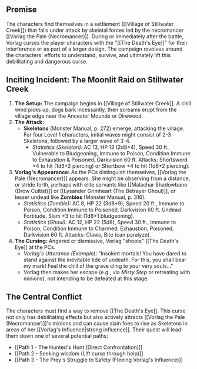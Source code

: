 ## Premise

The characters find themselves in a settlement ([[Village of Stillwater Creek]]) that falls under attack by skeletal forces led by the necromancer [[Vorlag the Pale (Necromancer)]]. During or immediately after the battle, Vorlag curses the player characters with the "[[The Death's Eye]]" for their interference or as part of a larger design. The campaign revolves around the characters' efforts to understand, survive, and ultimately lift this debilitating and dangerous curse.

## Inciting Incident: The Moonlit Raid on Stillwater Creek

1.  **The Setup:** The campaign begins in [[Village of Stillwater Creek]]. A chill wind picks up, dogs bark incessantly, then screams erupt from the village edge near the Ancestor Mounds or Direwood.
2.  **The Attack:**
    * **Skeletons** (Monster Manual, p. 272) emerge, attacking the village. For four Level 1 characters, initial waves might consist of 2-3 Skeletons, followed by a larger wave of 3-4.
        * *Statistics (Skeleton):* AC 13, HP 13 (2d8+4), Speed 30 ft., Vulnerable to Bludgeoning, Immune to Poison, Condition Immune to Exhaustion & Poisoned, Darkvision 60 ft. Attacks: Shortsword +4 to hit (1d6+2 piercing) or Shortbow +4 to hit (1d6+2 piercing).
3.  **Vorlag's Appearance:** As the PCs distinguish themselves, [[Vorlag the Pale (Necromancer)]] appears. She might be observing from a distance, or stride forth, perhaps with elite servants like [[Malachar Shadowbane (Drow Cultist)]] or [[Lysander Grimheart (The Betrayer Ghoul)]], or lesser undead like **Zombies** (Monster Manual, p. 316).
    * *Statistics (Zombie):* AC 8, HP 22 (3d8+9), Speed 20 ft., Immune to Poison, Condition Immune to Poisoned, Darkvision 60 ft. Undead Fortitude. Slam +3 to hit (1d6+1 bludgeoning).
    * *Statistics (Ghoul):* AC 12, HP 22 (5d8), Speed 30 ft., Immune to Poison, Condition Immune to Charmed, Exhaustion, Poisoned, Darkvision 60 ft. Attacks: Claws, Bite (can paralyze).
4.  **The Cursing:** Angered or dismissive, Vorlag "shoots" [[The Death's Eye]] at the PCs.
    * *Vorlag's Utterance (Example):* "Insolent mortals! You have dared to stand against the inevitable tide of undeath. For this, you shall bear my mark! Feel the chill of the grave cling to your very souls..."
    * Vorlag then makes her escape (e.g., via *Misty Step* or retreating with minions), not intending to be defeated at this stage.

## The Central Conflict

The characters must find a way to remove [[The Death's Eye]]. This curse not only has debilitating effects but also actively attracts [[Vorlag the Pale (Necromancer)]]'s minions and can cause slain foes to rise as Skeletons in areas of her [[Vorlag's Influence|strong influence]]. Their quest will lead them down one of several potential paths:

- [[Path 1 - The Hunted's Hunt (Direct Confrontation)]]
- [[Path 2 - Seeking wisdom (Lift curse through help)]]  
- [[Path 3 - The Prey's Struggle to Safety (Fleeing Vorlag's Influence)]]